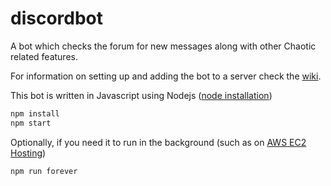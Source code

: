 # discordbot
A bot which checks the forum for new messages along with other Chaotic related features.

For information on setting up and adding the bot to a server check the [wiki](https://github.com/chaoticbackup/discordbot/wiki).

This bot is written in Javascript using Nodejs ([node installation](https://nodejs.org/en/))
```bash
npm install
npm start
```

Optionally, if you need it to run in the background (such as on [AWS EC2 Hosting](https://github.com/chaoticbackup/discordbot/wiki/AWS-EC2-Hosting))
```bash
npm run forever
```
